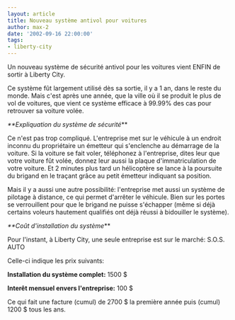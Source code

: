 ```yaml
---
layout: article
title: Nouveau système antivol pour voitures
author: max-2
date: '2002-09-16 22:00:00'
tags:
- liberty-city
---
```


Un nouveau système de sécurité antivol pour les voitures vient ENFIN de sortir à Liberty City.

Ce système fût largement utilisé dès sa sortie, il y a 1 an, dans le reste du monde. Mais c'est après une année, que la ville où il se produit le plus de vol de voitures, que vient ce système efficace à 99.99% des cas pour retrouver sa voiture volée.

_\*\*Expliquation du système de sécurité_\*\*

Ce n'est pas trop compliqué. L'entreprise met sur le véhicule à un endroit inconnu du propriétaire un émetteur qui s'enclenche au démarrage de la voiture. Si la voiture se fait voler, téléphonez à l'entreprise, dites leur que votre voiture fût volée, donnez leur aussi la plaque d'immatriculation de votre voiture. Et 2 minutes plus tard un hélicoptère se lance à la poursuite du brigand en le traçant grâce au petit émetteur indiquant sa position.

Mais il y a aussi une autre possibilité: l'entreprise met aussi un système de pilotage à distance, ce qui permet d'arrêter le véhicule. Bien sur les portes se verrouillent pour que le brigand ne puisse s'échapper (même si déjà certains voleurs hautement qualifiés ont déjà réussi à bidouiller le système).

_\*\*Coût d'installation du système_\*\*

Pour l'instant, à Liberty City, une seule entreprise est sur le marché: S.O.S. AUTO

Celle-ci indique les prix suivants:

**Installation du système complet:** 1500 $

**Interêt mensuel envers l'entreprise:** 100 $

Ce qui fait une facture (cumul) de 2700 $ la première année puis (cumul) 1200 $ tous les ans.

<!--kg-card-end: markdown-->
